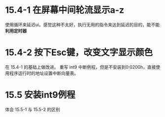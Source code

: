 # 15.4-1 在屏幕中间轮流显示a-z
使用循环来延迟ui。感觉这种不太好，执行无用的指令来达到延迟的目的，能不能**利用定时器**


# 15.4-2 按下Esc键，改变文字显示颜色
在 15.4-1 的基础上做改进。 重写 int9 中断例程，但是不安装到0:0200h，直接使用程序运行时的地址设置中断向量表。

# 15.5 安装int9例程
体会 15.5-1 与 15.5-2 的区别